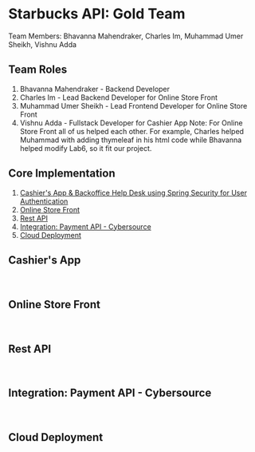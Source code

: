 # Starbucks API: Gold Team
Team Members: Bhavanna Mahendraker, Charles Im, Muhammad Umer Sheikh, Vishnu Adda
<br/>
## Team Roles
1) Bhavanna Mahendraker - Backend Developer
2) Charles Im - Lead Backend Developer for Online Store Front
3) Muhammad Umer Sheikh - Lead Frontend Developer for Online Store Front
4) Vishnu Adda - Fullstack Developer for Cashier App
Note: For Online Store Front all of us helped each other. For example, Charles helped Muhammad with adding thymeleaf in his html code while Bhavanna helped modify Lab6, so it fit our project.
## Core Implementation
1. [Cashier's App & Backoffice Help Desk using Spring Security for User Authentication](#Cashier's-App-&-Backoffice-Help-Desk-using-Spring-Security-for-User-Authentication)
2. [Online Store Front](#Online-Store-Front)
3. [Rest API](#Rest-API)
4. [Integration: Payment API - Cybersource](#Integration:-Payment-API-Cybersource)
5. [Cloud Deployment](#Cloud-Deployment)
## Cashier's App
![]()
![]()
![]()
![]()
## Online Store Front
![]()
![]()
![]()
![]()
## Rest API
![]()
![]()
![]()
![]()
## Integration: Payment API - Cybersource
![]()
![]()
![]()
![]()
## Cloud Deployment
![]()
![]()
![]()
![]()
